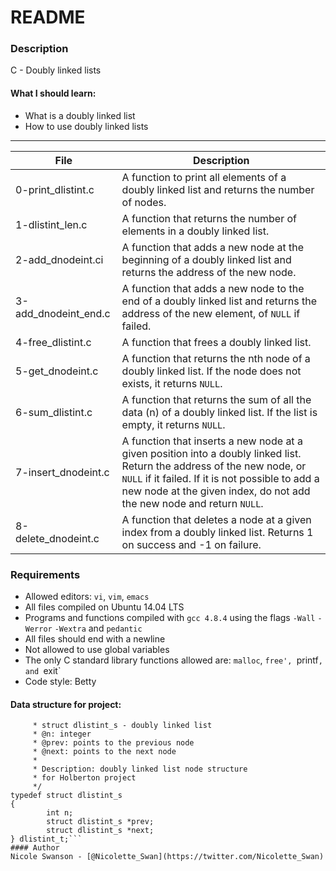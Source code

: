 # README

### Description
C - Doubly linked lists
#### What I should learn:
- What is a doubly linked list
- How to use doubly linked lists

---
File | Description
-----|-----
0-print\_dlistint.c | A function to print all elements of a doubly linked list and returns the number of nodes.
1-dlistint\_len.c | A function that returns the number of elements in a doubly linked list.
2-add\_dnodeint.ci | A function that adds a new node at the beginning of a doubly linked list and returns the address of the new node.
3-add\_dnodeint\_end.c | A function that adds a new node to the end of a doubly linked list and returns the address of the new element, of `NULL` if failed.
4-free\_dlistint.c | A function that frees a doubly linked list.
5-get\_dnodeint.c | A function that returns the nth node of a doubly linked list. If the node does not exists, it returns `NULL`.
6-sum\_dlistint.c | A function that returns the sum of all the data (n) of a doubly linked list. If the list is empty, it returns `NULL`.
7-insert\_dnodeint.c | A function that inserts a new node at a given position into a doubly linked list. Return the address of the new node, or `NULL` if it failed. If it is not possible to add a new node at the given index, do not add the new node and return `NULL`.
8-delete\_dnodeint.c | A function that deletes a node at a given index from a doubly linked list. Returns 1 on success and -1 on failure.

### Requirements
- Allowed editors: `vi`, `vim`, `emacs`
- All files compiled on Ubuntu 14.04 LTS
- Programs and functions compiled with `gcc 4.8.4` using the flags `-Wall` `-Werror` `-Wextra` and `pedantic`
- All files should end with a newline
- Not allowed to use global variables
- The only C standard library functions allowed are: `malloc`, `free', `printf`, and `exit`
- Code style: Betty

#### Data structure for project:
```/**
     * struct dlistint_s - doubly linked list
     * @n: integer
     * @prev: points to the previous node
     * @next: points to the next node
     *
     * Description: doubly linked list node structure
     * for Holberton project
     */
typedef struct dlistint_s
{
        int n;
        struct dlistint_s *prev;
        struct dlistint_s *next;
} dlistint_t;```
#### Author
Nicole Swanson - [@Nicolette_Swan](https://twitter.com/Nicolette_Swan)
